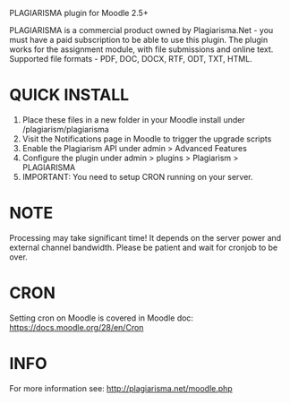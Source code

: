PLAGIARISMA plugin for Moodle 2.5+

PLAGIARISMA is a commercial product owned by Plagiarisma.Net - you must have a paid subscription to be able to use this plugin. The plugin works for the assignment module, with file submissions and online text. Supported file formats - PDF, DOC, DOCX, RTF, ODT, TXT, HTML.

QUICK INSTALL
=============
1) Place these files in a new folder in your Moodle install under /plagiarism/plagiarisma
2) Visit the Notifications page in Moodle to trigger the upgrade scripts
3) Enable the Plagiarism API under admin > Advanced Features
4) Configure the plugin under admin > plugins > Plagiarism > PLAGIARISMA
5) IMPORTANT: You need to setup CRON running on your server.

NOTE
====
Processing may take significant time! It depends on the server power and external channel bandwidth. Please be patient and wait for cronjob to be over.

CRON
====
Setting cron on Moodle is covered in Moodle doc: https://docs.moodle.org/28/en/Cron  

INFO
====
For more information see: http://plagiarisma.net/moodle.php
 